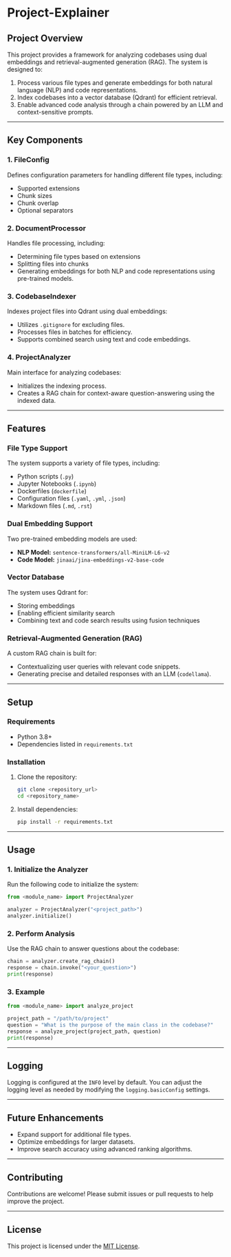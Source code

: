 # Project-Explainer

## Project Overview

This project provides a framework for analyzing codebases using dual embeddings and retrieval-augmented generation (RAG). The system is designed to:

1. Process various file types and generate embeddings for both natural language (NLP) and code representations.
2. Index codebases into a vector database (Qdrant) for efficient retrieval.
3. Enable advanced code analysis through a chain powered by an LLM and context-sensitive prompts.

---

## Key Components

### 1. FileConfig
Defines configuration parameters for handling different file types, including:
- Supported extensions
- Chunk sizes
- Chunk overlap
- Optional separators

### 2. DocumentProcessor
Handles file processing, including:
- Determining file types based on extensions
- Splitting files into chunks
- Generating embeddings for both NLP and code representations using pre-trained models.

### 3. CodebaseIndexer
Indexes project files into Qdrant using dual embeddings:
- Utilizes `.gitignore` for excluding files.
- Processes files in batches for efficiency.
- Supports combined search using text and code embeddings.

### 4. ProjectAnalyzer
Main interface for analyzing codebases:
- Initializes the indexing process.
- Creates a RAG chain for context-aware question-answering using the indexed data.

---

## Features

### File Type Support
The system supports a variety of file types, including:
- Python scripts (`.py`)
- Jupyter Notebooks (`.ipynb`)
- Dockerfiles (`dockerfile`)
- Configuration files (`.yaml`, `.yml`, `.json`)
- Markdown files (`.md`, `.rst`)

### Dual Embedding Support
Two pre-trained embedding models are used:
- **NLP Model:** `sentence-transformers/all-MiniLM-L6-v2`
- **Code Model:** `jinaai/jina-embeddings-v2-base-code`

### Vector Database
The system uses Qdrant for:
- Storing embeddings
- Enabling efficient similarity search
- Combining text and code search results using fusion techniques

### Retrieval-Augmented Generation (RAG)
A custom RAG chain is built for:
- Contextualizing user queries with relevant code snippets.
- Generating precise and detailed responses with an LLM (`codellama`).

---

## Setup

### Requirements
- Python 3.8+
- Dependencies listed in `requirements.txt`

### Installation
1. Clone the repository:
   ```bash
   git clone <repository_url>
   cd <repository_name>
   ```
2. Install dependencies:
   ```bash
   pip install -r requirements.txt
   ```

---

## Usage

### 1. Initialize the Analyzer
Run the following code to initialize the system:
```python
from <module_name> import ProjectAnalyzer

analyzer = ProjectAnalyzer("<project_path>")
analyzer.initialize()
```

### 2. Perform Analysis
Use the RAG chain to answer questions about the codebase:
```python
chain = analyzer.create_rag_chain()
response = chain.invoke("<your_question>")
print(response)
```

### 3. Example
```python
from <module_name> import analyze_project

project_path = "/path/to/project"
question = "What is the purpose of the main class in the codebase?"
response = analyze_project(project_path, question)
print(response)
```

---

## Logging
Logging is configured at the `INFO` level by default. You can adjust the logging level as needed by modifying the `logging.basicConfig` settings.

---

## Future Enhancements
- Expand support for additional file types.
- Optimize embeddings for larger datasets.
- Improve search accuracy using advanced ranking algorithms.

---

## Contributing
Contributions are welcome! Please submit issues or pull requests to help improve the project.

---

## License
This project is licensed under the [MIT License](LICENSE).

